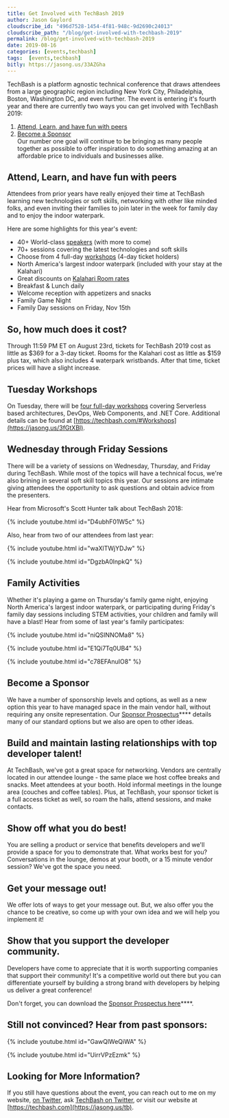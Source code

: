 ```yaml
---
title: Get Involved with TechBash 2019
author: Jason Gaylord
cloudscribe_id: "496d7528-1454-4f81-948c-9d2690c24013"
cloudscribe_path: "/blog/get-involved-with-techbash-2019"
permalink: /blog/get-involved-with-techbash-2019
date: 2019-08-16
categories: [events,techbash]
tags:  [events,techbash]
bitly: https://jasong.us/33AZGha
---
```


TechBash is a platform agnostic technical conference that draws attendees from a large geographic region including New York City, Philadelphia, Boston, Washington DC, and even further. The event is entering it's fourth year and there are currently two ways you can get involved with TechBash 2019:

1. [Attend, Learn, and have fun with peers](#Post_Attend) 
2. [Become a Sponsor](#Post_Sponsor)<div class="alert alert-primary">Our number one goal will continue to be bringing as many people together as possible to offer inspiration to do something amazing at an affordable price to individuals and businesses alike.</div>

## Attend, Learn, and have fun with peers
Attendees from prior years have really enjoyed their time at TechBash learning new technologies or soft skills, networking with other like minded folks, and even inviting their families to join later in the week for family day and to enjoy the indoor waterpark.

Here are some highlights for this year's event:

- 40+ World-class [speakers](https://techbash.us12.list-manage.com/track/click?u=699f5a552980818acd17e9293&id=d670e1af0f&e=07ac6535ab) (with more to come)
- 70+ sessions covering the latest technologies and soft skills
- Choose from 4 full-day [workshops](https://techbash.us12.list-manage.com/track/click?u=699f5a552980818acd17e9293&id=55c4506c43&e=07ac6535ab) (4-day ticket holders)
- North America's largest indoor waterpark (included with your stay at the Kalahari)
- Great discounts on [Kalahari Room rates](https://techbash.us12.list-manage.com/track/click?u=699f5a552980818acd17e9293&id=433c2511d9&e=07ac6535ab)
- Breakfast & Lunch daily
- Welcome reception with appetizers and snacks
- Family Game Night
- Family Day sessions on Friday, Nov 15th

## So, how much does it cost?
Through 11:59 PM ET on August 23rd, tickets for TechBash 2019 cost as little as $369 for a 3-day ticket. Rooms for the Kalahari cost as little as $159 plus tax, which also includes 4 waterpark wristbands. After that time, ticket prices will have a slight increase.

## Tuesday Workshops
On Tuesday, there will be [four full-day workshops](https://jasong.us/3fGtXBl) covering Serverless based architectures, DevOps, Web Components, and .NET Core. Additional details can be found at [https://techbash.com/#Workshops](https://jasong.us/3fGtXBl).

## Wednesday through Friday Sessions
There will be a variety of sessions on Wednesday, Thursday, and Friday during TechBash. While most of the topics will have a technical focus, we're also brining in several soft skill topics this year. Our sessions are intimate giving attendees the opportunity to ask questions and obtain advice from the presenters.

Hear from Microsoft's Scott Hunter talk about TechBash 2018:

{% include youtube.html id="D4ubhF01W5c" %}

Also, hear from two of our attendees from last year:

{% include youtube.html id="waXlTWjYDJw" %}

{% include youtube.html id="DgzbA0lnpkQ" %}

## Family Activities
Whether it's playing a game on Thursday's family game night, enjoying North America's largest indoor waterpark, or participating during Friday's family day sessions including STEM activities, your children and family will have a blast! Hear from some of last year's family participates:

{% include youtube.html id="niQSINNOMa8" %}

{% include youtube.html id="E1Qi7Tq0UB4" %}

{% include youtube.html id="c78EFAnuIO8" %}

## Become a Sponsor
We have a number of sponsorship levels and options, as well as a new option this year to have managed space in the main vendor hall, without requiring any onsite representation. Our [Sponsor Prospectus](https://techbash.us12.list-manage.com/track/click?u=699f5a552980818acd17e9293&id=603cd7445d&e=6c283ecb99)**** details many of our standard options but we also are open to other ideas.

## Build and maintain lasting relationships with top developer talent!
At TechBash, we've got a great space for networking. Vendors are centrally located in our attendee lounge - the same place we host coffee breaks and snacks. Meet attendees at your booth. Hold informal meetings in the lounge area (couches and coffee tables). Plus, at TechBash, your sponsor ticket is a full access ticket as well, so roam the halls, attend sessions, and make contacts.

## Show off what you do best! 
You are selling a product or service that benefits developers and we'll provide a space for you to demonstrate that. What works best for you? Conversations in the lounge, demos at your booth, or a 15 minute vendor session? We've got the space you need.

## Get your message out!
We offer lots of ways to get your message out. But, we also offer you the chance to be creative, so come up with your own idea and we will help you implement it!

## Show that you support the developer community.
Developers have come to appreciate that it is worth supporting companies that support their community! It's a competitive world out there but you can differentiate yourself by building a strong brand with developers by helping us deliver a great conference!

Don't forget, you can download the [Sponsor Prospectus here](https://techbash.us12.list-manage.com/track/click?u=699f5a552980818acd17e9293&id=603cd7445d&e=6c283ecb99)****.

## Still not convinced? Hear from past sponsors:

{% include youtube.html id="GawQlWeQiWA" %}

{% include youtube.html id="UirrVPzEzmk" %}

## Looking for More Information?
If you still have questions about the event, you can reach out to me on my website, [on Twitter](https://jasong.us/twitter), ask [TechBash on Twitter](https://jasong.us/tbtwitter), or visit our website at [https://techbash.com](https://jasong.us/tb).